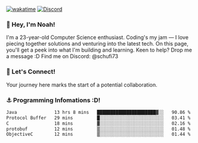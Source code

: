 [![wakatime](https://wakatime.com/badge/user/018b5c7c-fde2-4105-aa96-f5c758abb0a2.svg)](https://wakatime.com/@018b5c7c-fde2-4105-aa96-f5c758abb0a2)
[![Discord](https://img.shields.io/badge/Discord-5865F2?style=flat&logo=discord&logoColor=white)](https://discord.gg/eAW8AGXaGu)



### 👋 Hey, I'm Noah!
I'm a 23-year-old Computer Science enthusiast. Coding's my jam — I love piecing together solutions and venturing into the latest tech. On this page, you'll get a peek into what I'm building and learning. Keen to help? Drop me a message :D 
Find me on Discord: @schufi73

### 🤝 Let's Connect!
Your journey here marks the start of a potential collaboration.

### ⚓ Programming Infomations :D!
<!--START_SECTION:waka-->

```txt
Java              13 hrs 8 mins   ██████████████████████▓░░   90.86 %
Protocol Buffer   29 mins         █░░░░░░░░░░░░░░░░░░░░░░░░   03.41 %
C                 18 mins         ▓░░░░░░░░░░░░░░░░░░░░░░░░   02.16 %
protobuf          12 mins         ▒░░░░░░░░░░░░░░░░░░░░░░░░   01.48 %
ObjectiveC        12 mins         ▒░░░░░░░░░░░░░░░░░░░░░░░░   01.44 %
```

<!--END_SECTION:waka-->
